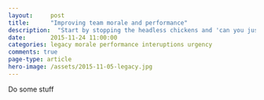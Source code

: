 ```yaml
---
layout: 	post
title:  	"Improving team morale and performance"
description:  "Start by stopping the headless chickens and 'can you just'"
date:   	2015-11-24 11:00:00
categories: legacy morale performance interuptions urgency
comments: true
page-type: article
hero-image: /assets/2015-11-05-legacy.jpg
---
```

Do some stuff
